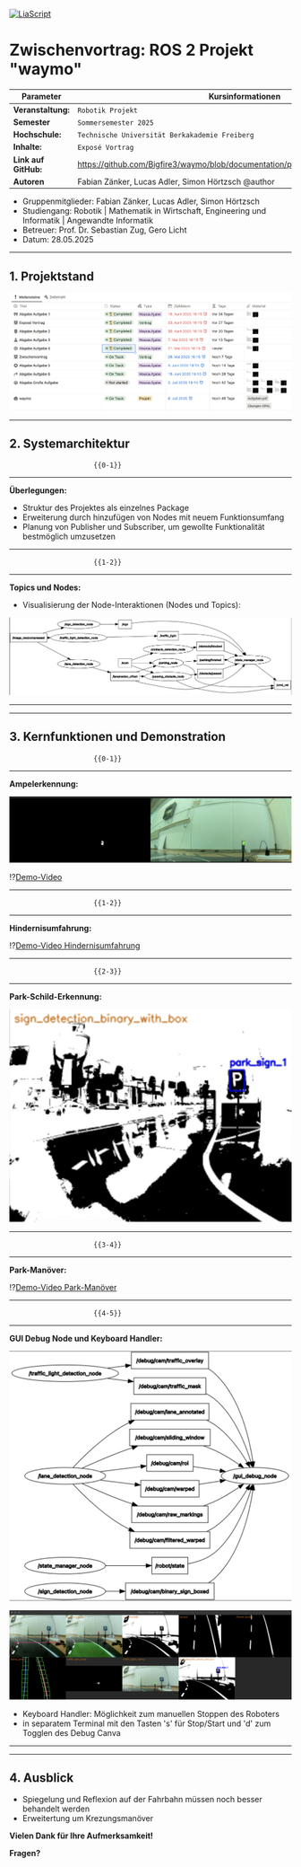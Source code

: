 [![LiaScript](https://raw.githubusercontent.com/LiaScript/LiaScript/master/badges/course.svg)](https://liascript.github.io/course/?https://github.com/Bigfire3/waymo/blob/documentation/presentation/zwischenvortrag.md)

# Zwischenvortrag: ROS 2 Projekt "waymo"

<!-- data-type="none" -->
| Parameter            | Kursinformationen                                                                     |
| -------------------- | --------------------------------------------------------------------------------------|
| **Veranstaltung:**   | `Robotik Projekt`                                                                     |
| **Semester**         | `Sommersemester 2025`                                                                 |
| **Hochschule:**      | `Technische Universität Berkakademie Freiberg`                                        |
| **Inhalte:**         | `Exposé Vortrag`                                                                      |
| **Link auf GitHub:** | https://github.com/Bigfire3/waymo/blob/documentation/presentation/zwischenvortrag.md  |
| **Autoren**          | Fabian Zänker, Lucas Adler, Simon Hörtzsch @author                                    |

+ Gruppenmitglieder: Fabian Zänker, Lucas Adler, Simon Hörtzsch  
+ Studiengang: Robotik | Mathematik in Wirtschaft, Engineering und Informatik | Angewandte Informatik
+ Betreuer: Prof. Dr. Sebastian Zug, Gero Licht  
+ Datum: 28.05.2025

---

<!-- Simon -->
## 1. Projektstand

![Notion-Organisation](../Img/notion_zwischenstand.png "Übersicht über Aufgaben und Fristen zum Robotik Projekt in Notion-Datenbank")

---

<!-- Fabian -->
## 2. Systemarchitektur

                         {{0-1}}
********************************************************************************

**Überlegungen:**

+ Struktur des Projektes als einzelnes Package
+ Erweiterung durch hinzufügen von Nodes mit neuem Funktionsumfang
+ Planung von Publisher und Subscriber, um gewollte Funktionalität bestmöglich umzusetzen

********************************************************************************

                         {{1-2}}
********************************************************************************

**Topics und Nodes:**

+ Visualisierung der Node-Interaktionen (Nodes und Topics):

![Architektur](../Img/node_overview_extended.png "Übersicht der ROS2-Nodes und Datenflüsse, erstellt mit rqt_graph")

********************************************************************************

---

<!-- Lucas -->
## 3. Kernfunktionen und Demonstration

                         {{0-1}}
********************************************************************************

**Ampelerkennung:**

  ![Ampelerkennung](../Img/traffic_light.png "Debug Bilder zur Ampelerkennung")

  !?[Demo-Video](https://youtu.be/qhHBxUX1kt0)

********************************************************************************

                         {{1-2}}
********************************************************************************

**Hindernisumfahrung:**

  !?[Demo-Video Hindernisumfahrung](https://youtu.be/McEjPxxlAfo)

********************************************************************************

                         {{2-3}}
********************************************************************************

**Park-Schild-Erkennung:**

  ![Park-Schild-Erkennung](../Img/parking_sign.png "Debug Bild zur Park-Schild-Erkennung")

********************************************************************************

                         {{3-4}}
********************************************************************************

<!-- Simon -->
**Park-Manöver:**

  !?[Demo-Video Park-Manöver](https://youtu.be/R6ZFzQ-cY1E)

********************************************************************************

                         {{4-5}}
********************************************************************************

**GUI Debug Node und Keyboard Handler:**

  ![Übersicht Topics und Nodes für Debug-Canva](../Img/debug_topics_nodes.png "Übersicht der Topics und Nodes, die für das Debug-Canva genutzt werden, erstellt mit rqt_graph")

  ![Debug Canva](../Img/debug_canva.png "Aktuelles Debug Canva")

  + Keyboard Handler: Möglichkeit zum manuellen Stoppen des Roboters  
  + in separatem Terminal mit den Tasten 's' für Stop/Start und 'd' zum Togglen des Debug Canva

********************************************************************************

---

<!-- Lucas -->
## 4. Ausblick

+ Spiegelung und Reflexion auf der Fahrbahn müssen noch besser behandelt werden
+ Erweitertung um Krezungsmanöver

**Vielen Dank für Ihre Aufmerksamkeit!**

**Fragen?**
